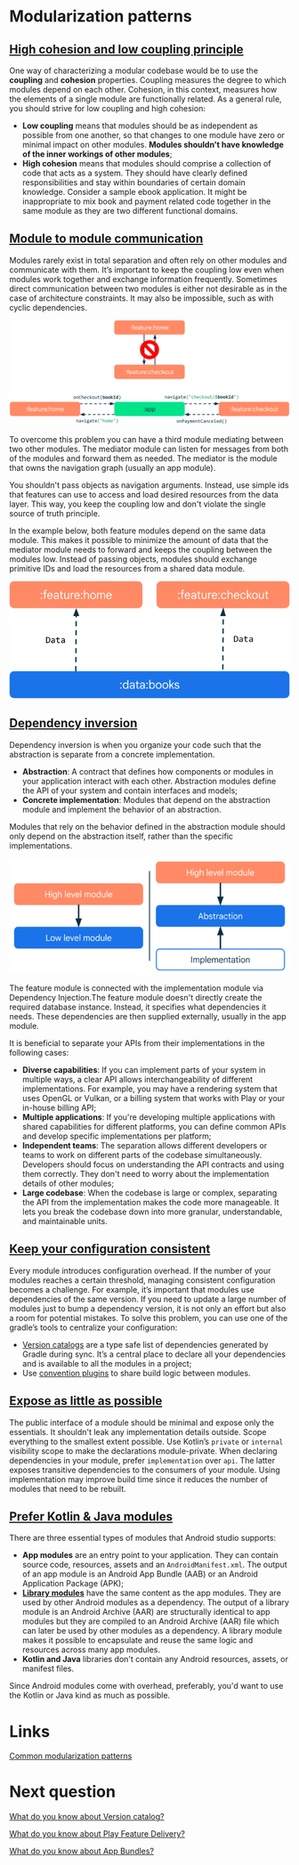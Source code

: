 # Modularization patterns

## [High cohesion and low coupling principle](https://developer.android.com/topic/modularization/patterns#cohesion-coupling)
One way of characterizing a modular codebase would be to use the **coupling** and **cohesion** properties. Coupling measures the degree to which modules depend on each other. Cohesion, in this context, measures how the elements of a single module are functionally related. As a general rule, you should strive for low coupling and high cohesion:
- **Low coupling** means that modules should be as independent as possible from one another, so that changes to one module have zero or minimal impact on other modules. **Modules shouldn't have knowledge of the inner workings of other modules**;
- **High cohesion** means that modules should comprise a collection of code that acts as a system. They should have clearly defined responsibilities and stay within boundaries of certain domain knowledge. Consider a sample ebook application. It might be inappropriate to mix book and payment related code together in the same module as they are two different functional domains.

## [Module to module communication](https://developer.android.com/topic/modularization/patterns#communication)
Modules rarely exist in total separation and often rely on other modules and communicate with them. It’s important to keep the coupling low even when modules work together and exchange information frequently. Sometimes direct communication between two modules is either not desirable as in the case of architecture constraints. It may also be impossible, such as with cyclic dependencies.

![](./res/module_mediator.png "Module mediator")

To overcome this problem you can have a third module mediating between two other modules. The mediator module can listen for messages from both of the modules and forward them as needed. The mediator is the module that owns the navigation graph (usually an app module).

You shouldn't pass objects as navigation arguments. Instead, use simple ids that features can use to access and load desired resources from the data layer. This way, you keep the coupling low and don't violate the single source of truth principle.

In the example below, both feature modules depend on the same data module. This makes it possible to minimize the amount of data that the mediator module needs to forward and keeps the coupling between the modules low. Instead of passing objects, modules should exchange primitive IDs and load the resources from a shared data module.

![](./res/modules_shared_data.png "Modules shared data")

## [Dependency inversion](https://developer.android.com/topic/modularization/patterns#dependency_inversion)
Dependency inversion is when you organize your code such that the abstraction is separate from a concrete implementation.

- **Abstraction**: A contract that defines how components or modules in your application interact with each other. Abstraction modules define the API of your system and contain interfaces and models;
- **Concrete implementation**: Modules that depend on the abstraction module and implement the behavior of an abstraction.

Modules that rely on the behavior defined in the abstraction module should only depend on the abstraction itself, rather than the specific implementations. 

![](./res/modules_di_concept.png "Modules DI concept")

The feature module is connected with the implementation module via Dependency Injection.The feature module doesn't directly create the required database instance. Instead, it specifies what dependencies it needs. These dependencies are then supplied externally, usually in the app module.

It is beneficial to separate your APIs from their implementations in the following cases:
- **Diverse capabilities**: If you can implement parts of your system in multiple ways, a clear API allows interchangeability of different implementations. For example, you may have a rendering system that uses OpenGL or Vulkan, or a billing system that works with Play or your in-house billing API;
- **Multiple applications**: If you're developing multiple applications with shared capabilities for different platforms, you can define common APIs and develop specific implementations per platform;
- **Independent teams**: The separation allows different developers or teams to work on different parts of the codebase simultaneously. Developers should focus on understanding the API contracts and using them correctly. They don't need to worry about the implementation details of other modules;
- **Large codebase**: When the codebase is large or complex, separating the API from the implementation makes the code more manageable. It lets you break the codebase down into more granular, understandable, and maintainable units.

## [Keep your configuration consistent](https://developer.android.com/topic/modularization/patterns#consistent-configuration)
Every module introduces configuration overhead. If the number of your modules reaches a certain threshold, managing consistent configuration becomes a challenge. For example, it’s important that modules use dependencies of the same version. If you need to update a large number of modules just to bump a dependency version, it is not only an effort but also a room for potential mistakes. To solve this problem, you can use one of the gradle’s tools to centralize your configuration:
- [Version catalogs](https://docs.gradle.org/current/userguide/platforms.html) are a type safe list of dependencies generated by Gradle during sync. It’s a central place to declare all your dependencies and is available to all the modules in a project;
- Use [convention plugins](https://docs.gradle.org/current/samples/sample_convention_plugins.html) to share build logic between modules.

## [Expose as little as possible](https://developer.android.com/topic/modularization/patterns#expose-little)
The public interface of a module should be minimal and expose only the essentials. It shouldn't leak any implementation details outside. Scope everything to the smallest extent possible. Use Kotlin’s `private` or `internal` visibility scope to make the declarations module-private. When declaring dependencies in your module, prefer `implementation` over `api`. The latter exposes transitive dependencies to the consumers of your module. Using implementation may improve build time since it reduces the number of modules that need to be rebuilt.

## [Prefer Kotlin & Java modules](https://developer.android.com/topic/modularization/patterns#prefer-kotlin)
There are three essential types of modules that Android studio supports:
- **App modules** are an entry point to your application. They can contain source code, resources, assets and an `AndroidManifest.xml`. The output of an app module is an Android App Bundle (AAB) or an Android Application Package (APK);
- [**Library modules**](https://developer.android.com/studio/projects/android-library) have the same content as the app modules. They are used by other Android modules as a dependency. The output of a library module is an Android Archive (AAR) are structurally identical to app modules but they are compiled to an Android Archive (AAR) file which can later be used by other modules as a dependency. A library module makes it possible to encapsulate and reuse the same logic and resources across many app modules.
- **Kotlin and Java** libraries don't contain any Android resources, assets, or manifest files.

Since Android modules come with overhead, preferably, you'd want to use the Kotlin or Java kind as much as possible.

# Links
[Common modularization patterns](https://developer.android.com/topic/modularization/patterns)

# Next question
[What do you know about Version catalog?](https://github.com/Kirchhoff-/Android-Interview-Questions/blob/master/Android/What%20do%20you%20know%20about%20Version%20catalog.md)

[What do you know about Play Feature Delivery?](https://github.com/Kirchhoff-/Android-Interview-Questions/blob/master/Android/What%20do%20you%20know%20about%20Play%20Feature%20Delivery.md)

[What do you know about App Bundles?](https://github.com/Kirchhoff-/Android-Interview-Questions/blob/master/Android/What%20do%20you%20know%20about%20App%20Bundles.md)
